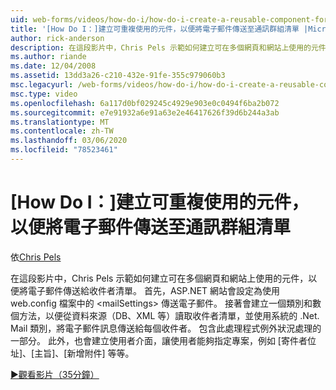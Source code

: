 ```yaml
---
uid: web-forms/videos/how-do-i/how-do-i-create-a-reusable-component-for-sending-email-to-a-distribution-list
title: '[How Do I：]建立可重複使用的元件，以便將電子郵件傳送至通訊群組清單 |Microsoft Docs'
author: rick-anderson
description: 在這段影片中，Chris Pels 示範如何建立可在多個網頁和網站上使用的元件，以便將電子郵件傳送給收件者清單。 魅力 。
ms.author: riande
ms.date: 12/04/2008
ms.assetid: 13dd3a26-c210-432e-91fe-355c979060b3
msc.legacyurl: /web-forms/videos/how-do-i/how-do-i-create-a-reusable-component-for-sending-email-to-a-distribution-list
msc.type: video
ms.openlocfilehash: 6a117d0bf029245c4929e903e0c0494f6ba2b072
ms.sourcegitcommit: e7e91932a6e91a63e2e46417626f39d6b244a3ab
ms.translationtype: MT
ms.contentlocale: zh-TW
ms.lasthandoff: 03/06/2020
ms.locfileid: "78523461"
---
```

# <a name="how-do-i-create-a-reusable-component-for-sending-email-to-a-distribution-list"></a>[How Do I：]建立可重複使用的元件，以便將電子郵件傳送至通訊群組清單

依[Chris Pels](https://twitter.com/chrispels)

在這段影片中，Chris Pels 示範如何建立可在多個網頁和網站上使用的元件，以便將電子郵件傳送給收件者清單。 首先，ASP.NET 網站會設定為使用 web.config 檔案中的 &lt;mailSettings&gt; 傳送電子郵件。 接著會建立一個類別和數個方法，以便從資料來源（DB、XML 等）讀取收件者清單，並使用系統的 .Net. Mail 類別，將電子郵件訊息傳送給每個收件者。 包含此處理程式例外狀況處理的一部分。 此外，也會建立使用者介面，讓使用者能夠指定專案，例如 [寄件者位址]、[主旨]、[新增附件] 等等。

[&#9654;觀看影片（35分鐘）](https://channel9.msdn.com/Blogs/ASP-NET-Site-Videos/how-do-i-create-a-reusable-component-for-sending-email-to-a-distribution-list)
